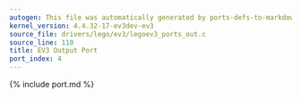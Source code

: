 ```yaml
---
autogen: This file was automatically generated by ports-defs-to-markdown.py
kernel_version: 4.4.32-17-ev3dev-ev3
source_file: drivers/lego/ev3/legoev3_ports_out.c
source_line: 110
title: EV3 Output Port
port_index: 4
---
```


{% include port.md %}
